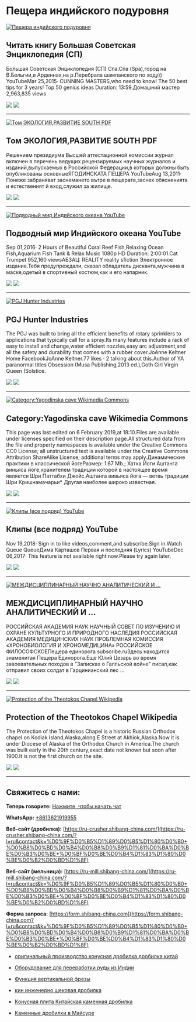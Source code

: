 # Пещера индийского подуровня

<a href="https://swt.shibang-china.com/?l=ru&img&k=%D0%9F%D0%B5%D1%89%D0%B5%D1%80%D0%B0+%D0%B8%D0%BD%D0%B4%D0%B8%D0%B9%D1%81%D0%BA%D0%BE%D0%B3%D0%BE+%D0%BF%D0%BE%D0%B4%D1%83%D1%80%D0%BE%D0%B2%D0%BD%D1%8F" target="_blank">![Пещера индийского подуровня](http://static.shibang-china.com/all-800x300/656.jpg)</a>

## Читать книгу Большая Советская Энциклопедия (СП)
Большая Советская Энциклопедия (СП) Спа.Спа (Spa),город на В.Бельгии,в Арденнах,на р.Перебрала шампанского по ходу)) YouTubeMar 25,2015· CUNNING MASTERS,who need to know! The 50 best tips for 3 years! Top 50 genius ideas Duration: 13:59.Домашний мастер 2,963,835 views


<a href="https://whatsapp.shibangsoft.com/WhatsApp.php" target="_blank" title="WhatsApp">![](http://static.shibang-china.com/icon/whatsapp.png)</a> <a href="https://swt.shibang-china.com/?l=ru&icon&k=%D0%9F%D0%B5%D1%89%D0%B5%D1%80%D0%B0+%D0%B8%D0%BD%D0%B4%D0%B8%D0%B9%D1%81%D0%BA%D0%BE%D0%B3%D0%BE+%D0%BF%D0%BE%D0%B4%D1%83%D1%80%D0%BE%D0%B2%D0%BD%D1%8F" target="_blank">![](http://static.shibang-china.com/icon/chat-ru.png)</a>

---

<a href="https://swt.shibang-china.com/?l=ru&img&k=%D0%9F%D0%B5%D1%89%D0%B5%D1%80%D0%B0+%D0%B8%D0%BD%D0%B4%D0%B8%D0%B9%D1%81%D0%BA%D0%BE%D0%B3%D0%BE+%D0%BF%D0%BE%D0%B4%D1%83%D1%80%D0%BE%D0%B2%D0%BD%D1%8F" target="_blank">![Том ЭКОЛОГИЯ,РАЗВИТИЕ SOUTH PDF](http://static.shibang-china.com/all-800x300/35.jpg)</a>

## Том ЭКОЛОГИЯ,РАЗВИТИЕ SOUTH PDF
Решением президиума Высшей аттестационной комиссии журнал включен в перечень ведущих рецензируемых научных журналов и изданий,выпускаемых в Российской Федерации,в которых должны быть опубликованы основныеЯГОДИНСКАТА ПЕЩЕРА YouTubeAug 13,2011· Понеже забраняват заснемането вътре в пещерата,заснех обясненията и естественият й вход,служил за жилище.


<a href="https://whatsapp.shibangsoft.com/WhatsApp.php" target="_blank" title="WhatsApp">![](http://static.shibang-china.com/icon/whatsapp.png)</a> <a href="https://swt.shibang-china.com/?l=ru&icon&k=%D0%9F%D0%B5%D1%89%D0%B5%D1%80%D0%B0+%D0%B8%D0%BD%D0%B4%D0%B8%D0%B9%D1%81%D0%BA%D0%BE%D0%B3%D0%BE+%D0%BF%D0%BE%D0%B4%D1%83%D1%80%D0%BE%D0%B2%D0%BD%D1%8F" target="_blank">![](http://static.shibang-china.com/icon/chat-ru.png)</a>

---

<a href="https://swt.shibang-china.com/?l=ru&img&k=%D0%9F%D0%B5%D1%89%D0%B5%D1%80%D0%B0+%D0%B8%D0%BD%D0%B4%D0%B8%D0%B9%D1%81%D0%BA%D0%BE%D0%B3%D0%BE+%D0%BF%D0%BE%D0%B4%D1%83%D1%80%D0%BE%D0%B2%D0%BD%D1%8F" target="_blank">![Подводный мир Индийского океана YouTube](http://static.shibang-china.com/all-800x300/837.jpg)</a>

## Подводный мир Индийского океана YouTube
Sep 01,2016· 2 Hours of Beautiful Coral Reef Fish,Relaxing Ocean Fish,Aquarium Fish Tank & Relax Music 1080p HD Duration: 2:00:01.Cat Trumpet 952,160 viewsАБЗАЦ: REALITY reality sfiction Электронное издание.Тебя предупреждали, сказал обладатель дисканта,мужчина в маске,одетый в спортивный костюм,как и его напарник.


<a href="https://whatsapp.shibangsoft.com/WhatsApp.php" target="_blank" title="WhatsApp">![](http://static.shibang-china.com/icon/whatsapp.png)</a> <a href="https://swt.shibang-china.com/?l=ru&icon&k=%D0%9F%D0%B5%D1%89%D0%B5%D1%80%D0%B0+%D0%B8%D0%BD%D0%B4%D0%B8%D0%B9%D1%81%D0%BA%D0%BE%D0%B3%D0%BE+%D0%BF%D0%BE%D0%B4%D1%83%D1%80%D0%BE%D0%B2%D0%BD%D1%8F" target="_blank">![](http://static.shibang-china.com/icon/chat-ru.png)</a>

---

<a href="https://swt.shibang-china.com/?l=ru&img&k=%D0%9F%D0%B5%D1%89%D0%B5%D1%80%D0%B0+%D0%B8%D0%BD%D0%B4%D0%B8%D0%B9%D1%81%D0%BA%D0%BE%D0%B3%D0%BE+%D0%BF%D0%BE%D0%B4%D1%83%D1%80%D0%BE%D0%B2%D0%BD%D1%8F" target="_blank">![PGJ Hunter Industries](http://static.shibang-china.com/all-800x300/41.jpg)</a>

## PGJ Hunter Industries
The PGJ was built to bring all the efficient benefits of rotary sprinklers to applications that typically call for a spray.Its many features include a rack of easy to install and change,water efficient nozzles,easy arc adjustment,and all the safety and durability that comes with a rubber cover.JoAnne Keltner Home FacebookJoAnne Keltner.77 likes · 2 talking about this.Author of YA paranormal titles Obsession (Musa Publishing,2013 ed.),Goth Girl Virgin Queen (Solstice.


<a href="https://whatsapp.shibangsoft.com/WhatsApp.php" target="_blank" title="WhatsApp">![](http://static.shibang-china.com/icon/whatsapp.png)</a> <a href="https://swt.shibang-china.com/?l=ru&icon&k=%D0%9F%D0%B5%D1%89%D0%B5%D1%80%D0%B0+%D0%B8%D0%BD%D0%B4%D0%B8%D0%B9%D1%81%D0%BA%D0%BE%D0%B3%D0%BE+%D0%BF%D0%BE%D0%B4%D1%83%D1%80%D0%BE%D0%B2%D0%BD%D1%8F" target="_blank">![](http://static.shibang-china.com/icon/chat-ru.png)</a>

---

<a href="https://swt.shibang-china.com/?l=ru&img&k=%D0%9F%D0%B5%D1%89%D0%B5%D1%80%D0%B0+%D0%B8%D0%BD%D0%B4%D0%B8%D0%B9%D1%81%D0%BA%D0%BE%D0%B3%D0%BE+%D0%BF%D0%BE%D0%B4%D1%83%D1%80%D0%BE%D0%B2%D0%BD%D1%8F" target="_blank">![Category:Yagodinska cave Wikimedia Commons](http://static.shibang-china.com/all-800x300/370.jpg)</a>

## Category:Yagodinska cave Wikimedia Commons
This page was last edited on 6 February 2019,at 18:10.Files are available under licenses specified on their description page.All structured data from the file and property namespaces is available under the Creative Commons CC0 License; all unstructured text is available under the Creative Commons Attribution ShareAlike License; additional terms may apply.Динамические практики в классической йогеРазмер: 1.67 Mb.; Хатха Йоги Аштанга виньяса йоге,хранителем традиции которой в настоящее время является Шри Паттабхи Джойс.Аштанга вивьяса йога — ветвь традиции Шри Кришнамачарьи* Другая наиболее широко известная.


<a href="https://whatsapp.shibangsoft.com/WhatsApp.php" target="_blank" title="WhatsApp">![](http://static.shibang-china.com/icon/whatsapp.png)</a> <a href="https://swt.shibang-china.com/?l=ru&icon&k=%D0%9F%D0%B5%D1%89%D0%B5%D1%80%D0%B0+%D0%B8%D0%BD%D0%B4%D0%B8%D0%B9%D1%81%D0%BA%D0%BE%D0%B3%D0%BE+%D0%BF%D0%BE%D0%B4%D1%83%D1%80%D0%BE%D0%B2%D0%BD%D1%8F" target="_blank">![](http://static.shibang-china.com/icon/chat-ru.png)</a>

---

<a href="https://swt.shibang-china.com/?l=ru&img&k=%D0%9F%D0%B5%D1%89%D0%B5%D1%80%D0%B0+%D0%B8%D0%BD%D0%B4%D0%B8%D0%B9%D1%81%D0%BA%D0%BE%D0%B3%D0%BE+%D0%BF%D0%BE%D0%B4%D1%83%D1%80%D0%BE%D0%B2%D0%BD%D1%8F" target="_blank">![Клипы (все подряд) YouTube](http://static.shibang-china.com/all-800x300/514.jpg)</a>

## Клипы (все подряд) YouTube
Nov 19,2018· Sign in to like videos,comment,and subscribe.Sign in.Watch Queue QueueДима Карташов Первая и последняя (Lyrics) YouTubeDec 06,2017· This feature is not available right now.Please try again later.


<a href="https://whatsapp.shibangsoft.com/WhatsApp.php" target="_blank" title="WhatsApp">![](http://static.shibang-china.com/icon/whatsapp.png)</a> <a href="https://swt.shibang-china.com/?l=ru&icon&k=%D0%9F%D0%B5%D1%89%D0%B5%D1%80%D0%B0+%D0%B8%D0%BD%D0%B4%D0%B8%D0%B9%D1%81%D0%BA%D0%BE%D0%B3%D0%BE+%D0%BF%D0%BE%D0%B4%D1%83%D1%80%D0%BE%D0%B2%D0%BD%D1%8F" target="_blank">![](http://static.shibang-china.com/icon/chat-ru.png)</a>

---

<a href="https://swt.shibang-china.com/?l=ru&img&k=%D0%9F%D0%B5%D1%89%D0%B5%D1%80%D0%B0+%D0%B8%D0%BD%D0%B4%D0%B8%D0%B9%D1%81%D0%BA%D0%BE%D0%B3%D0%BE+%D0%BF%D0%BE%D0%B4%D1%83%D1%80%D0%BE%D0%B2%D0%BD%D1%8F" target="_blank">![МЕЖДИСЦИПЛИНАРНЫЙ НАУЧНО АНАЛИТИЧЕСКИЙ И …](http://static.shibang-china.com/all-800x300/1482.jpg)</a>

## МЕЖДИСЦИПЛИНАРНЫЙ НАУЧНО АНАЛИТИЧЕСКИЙ И …
РОССИЙСКАЯ АКАДЕМИЯ НАУК НАУЧНЫЙ СОВЕТ ПО ИЗУЧЕНИЮ И ОХРАНЕ КУЛЬТУРНОГО И ПРИРОДНОГО НАСЛЕДИЯ РОССИЙСКАЯ АКАДЕМИЯ МЕДИЦИНСКИХ НАУК ПРОБЛЕМНАЯ КОМИССИЯ «ХРОНОБИОЛОГИЯ И ХРОНОМЕДИЦИНА» РОССИЙСКОЕ ФИЛОСОФСКОЕПещера единорога subscribe.ruЗдесь находится знаменитая Пещера Единорога.Еще Юлий Цезарь во время завоевательных походов в "Записках о Галльской войне" писал,как отправил своих солдат в Гарцинианский лес …


<a href="https://whatsapp.shibangsoft.com/WhatsApp.php" target="_blank" title="WhatsApp">![](http://static.shibang-china.com/icon/whatsapp.png)</a> <a href="https://swt.shibang-china.com/?l=ru&icon&k=%D0%9F%D0%B5%D1%89%D0%B5%D1%80%D0%B0+%D0%B8%D0%BD%D0%B4%D0%B8%D0%B9%D1%81%D0%BA%D0%BE%D0%B3%D0%BE+%D0%BF%D0%BE%D0%B4%D1%83%D1%80%D0%BE%D0%B2%D0%BD%D1%8F" target="_blank">![](http://static.shibang-china.com/icon/chat-ru.png)</a>

---

<a href="https://swt.shibang-china.com/?l=ru&img&k=%D0%9F%D0%B5%D1%89%D0%B5%D1%80%D0%B0+%D0%B8%D0%BD%D0%B4%D0%B8%D0%B9%D1%81%D0%BA%D0%BE%D0%B3%D0%BE+%D0%BF%D0%BE%D0%B4%D1%83%D1%80%D0%BE%D0%B2%D0%BD%D1%8F" target="_blank">![Protection of the Theotokos Chapel Wikipedia](http://static.shibang-china.com/all-800x300/1037.jpg)</a>

## Protection of the Theotokos Chapel Wikipedia
The Protection of the Theotokos Chapel is a historic Russian Orthodox chapel on Kodiak Island,Alaska,along E Street at Akhiok,Alaska.Now it is under Diocese of Alaska of the Orthodox Church in America.The church was built early in the 20th century,exact date not known but soon after 1900.It is not the first church on the site.

<a href="https://whatsapp.shibangsoft.com/WhatsApp.php" target="_blank" title="WhatsApp">![](http://static.shibang-china.com/icon/whatsapp.png)</a> <a href="https://swt.shibang-china.com/?l=ru&icon&k=%D0%9F%D0%B5%D1%89%D0%B5%D1%80%D0%B0+%D0%B8%D0%BD%D0%B4%D0%B8%D0%B9%D1%81%D0%BA%D0%BE%D0%B3%D0%BE+%D0%BF%D0%BE%D0%B4%D1%83%D1%80%D0%BE%D0%B2%D0%BD%D1%8F" target="_blank">![](http://static.shibang-china.com/icon/chat-ru.png)</a>

---
## Свяжитесь с нами:

**Теперь говорите:** [Нажмите, чтобы начать чат](https://swt.shibang-china.com?l=ru&contact&k=%D0%9F%D0%B5%D1%89%D0%B5%D1%80%D0%B0+%D0%B8%D0%BD%D0%B4%D0%B8%D0%B9%D1%81%D0%BA%D0%BE%D0%B3%D0%BE+%D0%BF%D0%BE%D0%B4%D1%83%D1%80%D0%BE%D0%B2%D0%BD%D1%8F)

**WhatsApp:**  [+8613621919955](https://whatsapp.shibangsoft.com/WhatsApp.php)

**Веб-сайт (дробилка):** [https://ru-crusher.shibang-china.com/](https://ru-crusher.shibang-china.com/?l=ru&contact&k=%D0%9F%D0%B5%D1%89%D0%B5%D1%80%D0%B0+%D0%B8%D0%BD%D0%B4%D0%B8%D0%B9%D1%81%D0%BA%D0%BE%D0%B3%D0%BE+%D0%BF%D0%BE%D0%B4%D1%83%D1%80%D0%BE%D0%B2%D0%BD%D1%8F)

**Веб-сайт (мельница):** [https://ru-mill.shibang-china.com/](https://ru-mill.shibang-china.com/?l=ru&contact&k=%D0%9F%D0%B5%D1%89%D0%B5%D1%80%D0%B0+%D0%B8%D0%BD%D0%B4%D0%B8%D0%B9%D1%81%D0%BA%D0%BE%D0%B3%D0%BE+%D0%BF%D0%BE%D0%B4%D1%83%D1%80%D0%BE%D0%B2%D0%BD%D1%8F)

**Форма запроса:** [https://form.shibang-china.com](https://form.shibang-china.com?l=ru&contact&k=%D0%9F%D0%B5%D1%89%D0%B5%D1%80%D0%B0+%D0%B8%D0%BD%D0%B4%D0%B8%D0%B9%D1%81%D0%BA%D0%BE%D0%B3%D0%BE+%D0%BF%D0%BE%D0%B4%D1%83%D1%80%D0%BE%D0%B2%D0%BD%D1%8F)

* [оригинальный производство конусная дробилка дробилка китай](../16/%D0%BE%D1%80%D0%B8%D0%B3%D0%B8%D0%BD%D0%B0%D0%BB%D1%8C%D0%BD%D1%8B%D0%B9%20%D0%BF%D1%80%D0%BE%D0%B8%D0%B7%D0%B2%D0%BE%D0%B4%D1%81%D1%82%D0%B2%D0%BE%20%D0%BA%D0%BE%D0%BD%D1%83%D1%81%D0%BD%D0%B0%D1%8F%20%D0%B4%D1%80%D0%BE%D0%B1%D0%B8%D0%BB%D0%BA%D0%B0%20%D0%B4%D1%80%D0%BE%D0%B1%D0%B8%D0%BB%D0%BA%D0%B0%20%D0%BA%D0%B8%D1%82%D0%B0%D0%B9.md)

* [Оборудование для переработки руды из Индии](../20/%D0%9E%D0%B1%D0%BE%D1%80%D1%83%D0%B4%D0%BE%D0%B2%D0%B0%D0%BD%D0%B8%D0%B5%20%D0%B4%D0%BB%D1%8F%20%D0%BF%D0%B5%D1%80%D0%B5%D1%80%D0%B0%D0%B1%D0%BE%D1%82%D0%BA%D0%B8%20%D1%80%D1%83%D0%B4%D1%8B%20%D0%B8%D0%B7%20%D0%98%D0%BD%D0%B4%D0%B8%D0%B8.md)

* [Функция вертикальной фрезы](../20/%D0%A4%D1%83%D0%BD%D0%BA%D1%86%D0%B8%D1%8F%20%D0%B2%D0%B5%D1%80%D1%82%D0%B8%D0%BA%D0%B0%D0%BB%D1%8C%D0%BD%D0%BE%D0%B9%20%D1%84%D1%80%D0%B5%D0%B7%D1%8B.md)

* [кин инженерно щековая дробилка](../16/%D0%BA%D0%B8%D0%BD%20%D0%B8%D0%BD%D0%B6%D0%B5%D0%BD%D0%B5%D1%80%D0%BD%D0%BE%20%D1%89%D0%B5%D0%BA%D0%BE%D0%B2%D0%B0%D1%8F%20%D0%B4%D1%80%D0%BE%D0%B1%D0%B8%D0%BB%D0%BA%D0%B0.md)

* [Конусная плита Китайская каменная дробилка](../18/%D0%9A%D0%BE%D0%BD%D1%83%D1%81%D0%BD%D0%B0%D1%8F%20%D0%BF%D0%BB%D0%B8%D1%82%D0%B0%20%D0%9A%D0%B8%D1%82%D0%B0%D0%B9%D1%81%D0%BA%D0%B0%D1%8F%20%D0%BA%D0%B0%D0%BC%D0%B5%D0%BD%D0%BD%D0%B0%D1%8F%20%D0%B4%D1%80%D0%BE%D0%B1%D0%B8%D0%BB%D0%BA%D0%B0.md)

* [Каменные дробилки в Майсуре](../20/%D0%9A%D0%B0%D0%BC%D0%B5%D0%BD%D0%BD%D1%8B%D0%B5%20%D0%B4%D1%80%D0%BE%D0%B1%D0%B8%D0%BB%D0%BA%D0%B8%20%D0%B2%20%D0%9C%D0%B0%D0%B9%D1%81%D1%83%D1%80%D0%B5.md)